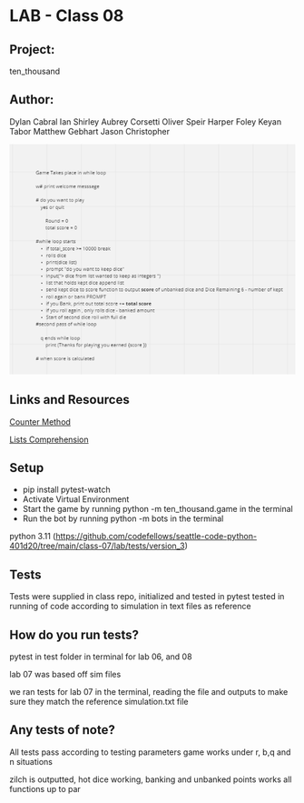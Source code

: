 # LAB - Class 08

## Project: 

ten_thousand

## Author: 

Dylan Cabral
Ian Shirley 
Aubrey Corsetti
Oliver Speir
Harper Foley
Keyan Tabor
Matthew Gebhart
Jason Christopher

![Psuedo code for Lab 07](psuedo_code_lab_07.png)
## Links and Resources

[Counter Method](https://realpython.com/python-counter/)

[Lists Comprehension](https://www.pythonforbeginners.com/basics/list-comprehensions-in-python)

## Setup 

- pip install pytest-watch
- Activate Virtual Environment
- Start the game by running python -m ten_thousand.game in the terminal
- Run the bot by running python -m bots in the terminal

python 3.11
(https://github.com/codefellows/seattle-code-python-401d20/tree/main/class-07/lab/tests/version_3)



## Tests
Tests were supplied in class repo, initialized and tested in pytest
tested in running of code according to simulation in text files as reference

## How do you run tests?
pytest in test folder in terminal for lab 06, and 08

lab 07 was based off sim files

we ran tests for lab 07 in the terminal, reading the file and outputs to make sure they 
match the reference simulation.txt file

## Any tests of note?
All tests pass according to testing parameters
game works under r, b,q and n situations

zilch is outputted, hot dice working, banking and unbanked points works all functions up to par